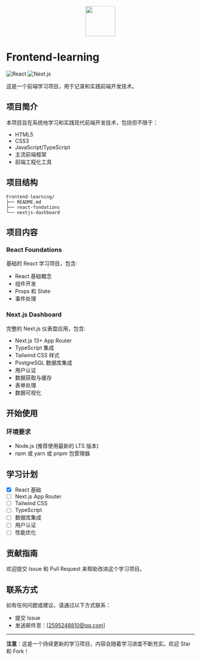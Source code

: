 <div align="center">
  <img src="https://assets.vercel.com/image/upload/v1662130559/nextjs/Icon_light_background.png" height="80">
</div>

# Frontend-learning

![React](https://img.shields.io/badge/React-20232A?style=for-the-badge&logo=react&logoColor=61DAFB)
![Next.js](https://img.shields.io/badge/Next.js-000000?style=for-the-badge&logo=next.js&logoColor=white)

这是一个前端学习项目，用于记录和实践前端开发技术。

## 项目简介

本项目旨在系统地学习和实践现代前端开发技术，包括但不限于：

- HTML5
- CSS3
- JavaScript/TypeScript
- 主流前端框架
- 前端工程化工具

## 项目结构

```
Frontend-learning/
├── README.md
├── react-fondations
└── nextjs-dashboard
```

## 项目内容

### React Foundations

基础的 React 学习项目，包含:

- React 基础概念
- 组件开发
- Props 和 State
- 事件处理

### Next.js Dashboard

完整的 Next.js 仪表盘应用，包含:

- Next.js 13+ App Router
- TypeScript 集成
- Tailwind CSS 样式
- PostgreSQL 数据库集成
- 用户认证
- 数据获取与缓存
- 表单处理
- 数据可视化

## 开始使用

### 环境要求

- Node.js (推荐使用最新的 LTS 版本)
- npm 或 yarn 或 pnpm 包管理器

## 学习计划

- [x] React 基础
- [ ] Next.js App Router
- [ ] Tailwind CSS
- [ ] TypeScript
- [ ] 数据库集成
- [ ] 用户认证
- [ ] 性能优化

## 贡献指南

欢迎提交 Issue 和 Pull Request 来帮助改进这个学习项目。

## 联系方式

如有任何问题或建议，请通过以下方式联系：

- 提交 Issue
- 发送邮件至：[2595248810@qq.com]

---

**注意**：这是一个持续更新的学习项目，内容会随着学习进度不断充实。欢迎 Star 和 Fork！
